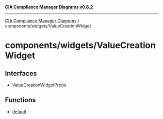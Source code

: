 [**CIA Compliance Manager Diagrams v0.8.2**](../../../README.md)

***

[CIA Compliance Manager Diagrams](../../../modules.md) / components/widgets/ValueCreationWidget

# components/widgets/ValueCreationWidget

## Interfaces

- [ValueCreationWidgetProps](interfaces/ValueCreationWidgetProps.md)

## Functions

- [default](functions/default.md)
